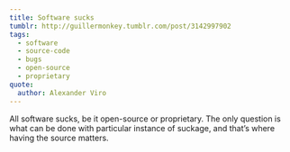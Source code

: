 ```yaml
---
title: Software sucks
tumblr: http://guillermonkey.tumblr.com/post/3142997902
tags:
  - software
  - source-code
  - bugs
  - open-source
  - proprietary
quote:
  author: Alexander Viro
---
```


All software sucks, be it open-source or proprietary. The only question is what can be done with particular instance of suckage, and that’s where having the source matters.
